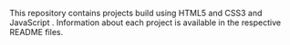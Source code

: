 This repository contains projects build using HTML5 and CSS3 and JavaScript . Information about each project is available in the respective README files.
